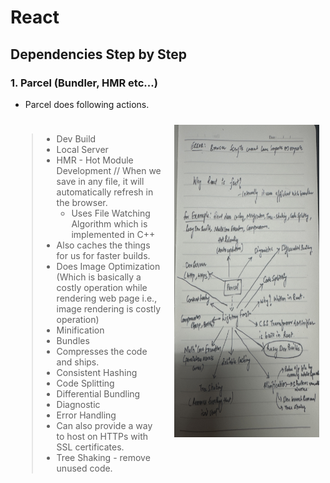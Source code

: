 # React



## Dependencies Step by Step 

### 1. Parcel (Bundler, HMR etc...)

- Parcel does following actions. 

<div style="display: flex;">

  <!-- First Column -->
  <div style="flex: 1; padding: 10px;">
    <blockquote>
      <ul>
        <li>Dev Build</li>
        <li>Local Server</li>
        <li>HMR - Hot Module Development // When we save in any file, it will automatically refresh in the browser.
          <ul>
            <li>Uses File Watching Algorithm which is implemented in C++</li>
          </ul>
        </li>
        <li>Also caches the things for us for faster builds.</li>
        <li>Does Image Optimization (Which is basically a costly operation while rendering web page i.e., image rendering is costly operation)</li>
        <li>Minification</li>
        <li>Bundles</li>
        <li>Compresses the code and ships.</li>
        <li>Consistent Hashing</li>
        <li>Code Splitting</li>
        <li>Differential Bundling</li>
        <li>Diagnostic</li>
        <li>Error Handling</li>
        <li>Can also provide a way to host on HTTPs with SSL certificates.</li>
        <li>Tree Shaking - remove unused code.</li>
      </ul>
    </blockquote>
  </div>

  <!-- Second Column -->
  <div style="flex: 1; padding: 10px;">
    <img src="./notes/zz_image_dump/example-of-react-faster.jpeg" alt="Why reach is faster, an Example with Web Bundler" width="400" height="500" />
  </div>

</div>